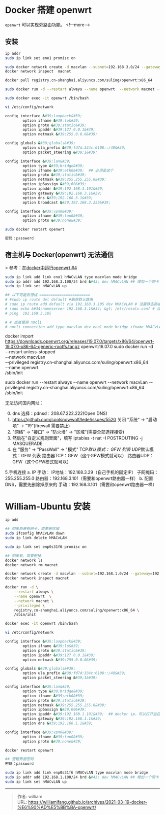 # Docker 搭建 openwrt



`openwrt` 可以实现旁路由功能。
&lt;!--more--&gt;

## 安装

```bash
ip addr
sudo ip link set eno1 promisc on

sudo docker network create -d macvlan --subnet=192.168.3.0/24 --gateway=192.168.3.1 -o parent=eno1 macnet
docker network inspect  macnet

docker pull registry.cn-shanghai.aliyuncs.com/suling/openwrt:x86_64

sudo docker run -d --restart always --name openwrt  --network macnet --privileged registry.cn-shanghai.aliyuncs.com/suling/openwrt:x86_64 /sbin/init

sudo docker exec -it openwrt /bin/bash

vi /etc/config/network

config interface &#39;loopback&#39;
        option ifname &#39;lo&#39;
        option proto &#39;static&#39;
        option ipaddr &#39;127.0.0.1&#39;
        option netmask &#39;255.0.0.0&#39;

config globals &#39;globals&#39;
        option ula_prefix &#39;fd7d:334c:6108::/48&#39;
        option packet_steering &#39;1&#39;

config interface &#39;lan&#39;
        option type &#39;bridge&#39;
        option ifname &#39;eth0&#39;  ## 必须是这个
        option proto &#39;static&#39;
        option netmask &#39;255.255.255.0&#39;
        option ip6assign &#39;60&#39;
        option ipaddr &#39;192.168.3.101&#39;
        option gateway &#39;192.168.3.1&#39;
        option dns &#39;192.168.3.1&#39;
        option broadcast &#39;192.168.3.255&#39;

config interface &#39;vpn0&#39;
        option ifname &#39;tun0&#39;
        option proto &#39;none&#39;

sudo docker restart openwrt

密码：password
```





## 宿主机与 Docker(openwrt) 无法通信

&gt; 参考：[在docker中运行openwrt #4](https://github.com/lisaac/blog/issues/4)

```bash
sudo ip link add link eno1 hMACvLAN type macvlan mode bridge
sudo ip addr add 192.168.3.100/24 brd &#43; dev hMACvLAN ## 增加一个网卡
sudo ip link set hMACvLAN up

## 以下可能有错误 =======================
# #sudo ip route del default #删除默认路由
# sudo ip route add default via 192.168.3.105 dev hMACvLAN # 设置静态路由
# sudo echo &#34;nameserver 192.168.3.1&#34; &gt; /etc/resolv.conf # 设置静态 dns 服务器
# ping  192.168.3.105

# # 或者使用 nmcli
# nmcli connection add type macvlan dev eno1 mode bridge ifname hMACvLAN autoconnect yes save yes
```


docker import https://downloads.openwrt.org/releases/19.07.0/targets/x86/64/openwrt-19.07.0-x86-64-generic-rootfs.tar.gz openwrt:19.07.0
sudo docker run -d \
   --restart unless-stopped \
   --network macvLan \
   --privileged registry.cn-shanghai.aliyuncs.com/suling/openwrt:x86_64 \
   --name openwrt \
   /sbin/init

sudo docker run --restart always --name openwrt  --network macvLan --privileged registry.cn-shanghai.aliyuncs.com/suling/openwrt:x86_64 /sbin/init




无法访问国内网址：

0. dns 选择：pdnsd：208.67.222.222(Open DNS)
1. https://github.com/coolsnowwolf/lede/issues/5520
   关闭 &#34;系统&#34; -&gt; &#34;启动项&#34; -&gt; &#34;19&#34;(firewall 需要禁止)
2. &#34;网络&#34; -&gt; &#34;接口&#34; -&gt; &#34;防火墙&#34; -&gt; &#34;区域&#34;(需要全部选择接受)
3. 然后在&#34;自定义规则里面&#34;，填写 iptables -t nat -I POSTROUTING -j MASQUERADE
4. 在 &#34;服务&#34; -&gt; &#34;PassWall&#34; -&gt; &#34;模式&#34;
   TCP*默认模式： GFW 列表
   UDP*默认模式：GFW 列表
   路由器TCP：GFW（这个GFW模式就可以）
   路由器UDP：GFW（这个GFW模式就可以）

5.手机连接
    a. IP 手动：
        IP地址：192.168.3.29（自己手机的固定IP）
        子网掩码：255.255.255.0
        路由器：192.168.3.101（需要和openwrt路由器一样）
    b. 配置DNS，需要先删除掉原来的
        手动：192.168.3.101（需要和openwrt路由器一样）





# William-Ubuntu 安装

```bash
ip add

## 如果原来有网卡，需要删除掉
sudo ifconfig hMACvLAN down
sudo ip link delete hMACvLAN

sudo ip link set enp0s31f6 promisc on

## 如果有，需要删掉
docker network ls
docker network rm macnet

docker network create -d macvlan --subnet=192.168.1.0/24 --gateway=192.168.1.1 -o parent=enp0s31f6 macnet
docker network inspect macnet

docker run -d \
	--restart always \
	--name openwrt  \
	--network macnet \
	--privileged \
	registry.cn-shanghai.aliyuncs.com/suling/openwrt:x86_64 \
	/sbin/init

docker exec -it openwrt /bin/bash

vi /etc/config/network

config interface &#39;loopback&#39;
        option ifname &#39;lo&#39;
        option proto &#39;static&#39;
        option ipaddr &#39;127.0.0.1&#39;
        option netmask &#39;255.0.0.0&#39;

config globals &#39;globals&#39;
        option ula_prefix &#39;fd7d:334c:6108::/48&#39;
        option packet_steering &#39;1&#39;

config interface &#39;lan&#39;
        option type &#39;bridge&#39;
        option ifname &#39;eth0&#39;
        option proto &#39;static&#39;
        option netmask &#39;255.255.255.0&#39;
        option ip6assign &#39;60&#39;
        option ipaddr &#39;192.168.1.101&#39;  ## docker ip，可以打开监控界面
        option gateway &#39;192.168.1.1&#39;
        option dns &#39;192.168.1.1&#39;

config interface &#39;vpn0&#39;
        option ifname &#39;tun0&#39;
        option proto &#39;none&#39;

docker restart openwrt

## 管理界面密码
密码：password

sudo ip link add link enp0s31f6 hMACvLAN type macvlan mode bridge
sudo ip addr add 192.168.1.100/24 brd &#43; dev hMACvLAN ## 增加一个网卡
sudo ip link set hMACvLAN up
```


---

> 作者: william  
> URL: https://williamlfang.github.io/archives/2021-03-19-docker-%E6%90%AD%E5%BB%BA-openwrt/  

